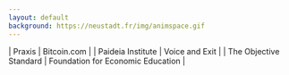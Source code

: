 ```yaml
---
layout: default
background: https://neustadt.fr/img/animspace.gif
---
```



| Praxis                 | Bitcoin.com                       |
| Paideia Institute      | Voice and Exit                    |
| The Objective Standard | Foundation for Economic Education |
